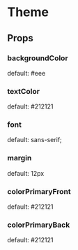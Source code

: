 # Theme

## Props

### backgroundColor

default: #eee

### textColor

default: #212121

### font

default: sans-serif;

### margin

default: 12px

### colorPrimaryFront

default: #212121

### colorPrimaryBack

default: #212121